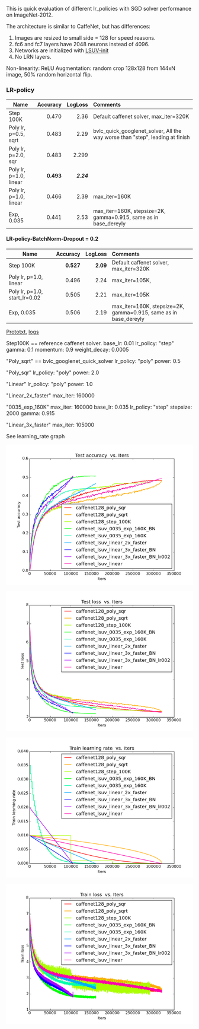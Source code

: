 This is quick evaluation of different lr_policies with SGD solver performance on ImageNet-2012. 

The architecture is similar to CaffeNet, but has differences:

1. Images are resized to small side = 128 for speed reasons.
2. fc6 and fc7 layers have 2048 neurons instead of 4096. 
3. Networks are initialized with [LSUV-init](http://arxiv.org/abs/1511.06422)
4. No LRN layers.

Non-linearity: ReLU
Augmentation: random crop 128x128 from 144xN image, 50% random horizontal flip.


### LR-policy

| Name    | Accuracy      | LogLoss | Comments  |
| -------|---------:| -------:|:-----------|
| Step 100K |0.470| 2.36 | Default caffenet solver, max_iter=320K |
| Poly lr, p=0.5, sqrt |0.483| 2.29 | bvlc_quick_googlenet_solver, All the way worse than "step", leading at finish |
| Poly lr, p=2.0, sqr |0.483| 2.299 | |
| Poly lr, p=1.0, linear |**0.493**|***2.24*** | |
| Poly lr, p=1.0, linear |0.466|2.39 | max_iter=160K|
| Exp, 0.035 |0.441|2.53 | max_iter=160K, stepsize=2K, gamma=0.915, same as in base_dereyly|

#### LR-policy-BatchNorm-Dropout = 0.2

| Name    | Accuracy      | LogLoss | Comments  |
| -------|---------:| -------:|:-----------|
| Step 100K |**0.527**| **2.09** | Default caffenet solver, max_iter=320K |
| Poly lr, p=1.0, linear |0.496|2.24 | max_iter=105K,|
| Poly lr, p=1.0, start_lr=0.02 |0.505| 2.21 | max_iter=105K|
| Exp, 0.035 |0.506| 2.19 | max_iter=160K, stepsize=2K, gamma=0.915, same as in base_dereyly|


[Prototxt](https://github.com/ducha-aiki/caffenet-benchmark/tree/master/prototxt/lr_policy), [logs](https://github.com/ducha-aiki/caffenet-benchmark/tree/master/logs/lr_policy)


Step100K == reference caffenet solver.
base_lr: 0.01
lr_policy: "step"
gamma: 0.1
momentum: 0.9
weight_decay: 0.0005

"Poly_sqrt" == bvlc_googlenet_quick_solver
lr_policy: "poly"
power: 0.5

"Poly_sqr"
lr_policy: "poly"
power: 2.0

"Linear"
lr_policy: "poly"
power: 1.0

"Linear_2x_faster"
max_iter: 160000

"0035_exp_160K"
max_iter: 160000
base_lr: 0.035
lr_policy: "step"
stepsize: 2000
gamma: 0.915


"Linear_3x_faster"
max_iter: 105000

See learning_rate graph

![CaffeNet128 test accuracy](/logs/lr_policy/img/0.png)


![CaffeNet128 test loss](/logs/lr_policy/img/2.png)


![CaffeNet128 lr_rate](/logs/lr_policy/img/4.png)


![CaffeNet128 train loss](/logs/lr_policy/img/6.png)

